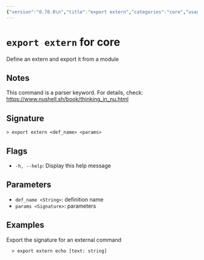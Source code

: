 ```yaml
---
{"version":"0.70.0\n","title":"export extern","categories":"core","usage":"Define an extern and export it from a module\n"}
---
```

<!-- THIS FILE IS GENERATED BY update_book_commands.cjs USING NUSHELL'S HELP COMMANDS.
REFRAIN FROM EDITING IT MANUALLY.-->
# <code>export extern</code> for core

<div class='command-title'>Define an extern and export it from a module</div>

## Notes

This command is a parser keyword. For details, check:
  https://www.nushell.sh/book/thinking_in_nu.html

## Signature

```> export extern <def_name> <params>```

## Flags

 * ```-h, --help```: Display this help message
## Parameters

 * ```def_name <String>```: definition name
 * ```params <Signature>```: parameters
## Examples

  Export the signature for an external command
```shell
  > export extern echo [text: string]
```


